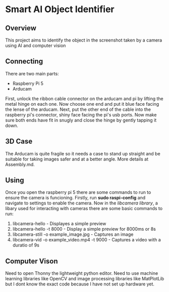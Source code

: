 # Smart AI Object Identifier

## Overview

This project aims to identify the object in the screenshot taken by a camera using AI and computer vision

## Connecting

There are two main parts:
  - Raspberry Pi 5
  - Arducam

First, unlock the ribbon cable connector on the arducam and pi by lifting the metal hinge on each one. Now choose one end and put it blue face facing the lense of the arducam. Next, put the other end of the cable into the raspberry pi's connector, shiny face facing the pi's
usb ports. Now make sure both ends have fit in snugly and close the hinge by gently tapping it down.

## 3D Case

The Arducam is quite fragile so it needs a case to stand up straight and be suitable for taking images safer and at a better angle.
More details at Assembly.md.

## Using

Once you open the raspberry pi 5 there are some commands to run to ensure the camera is funcioning. Firstly, run **sudo raspi-config** and navigate to settings to enable the camera. Now in the *libcamera library*, a libary used for interacting with cameras there are some basic
commands to run:
  1. libcamera-hello - Displayes a simple preview
  2. libcamera-hello -t 8000 - Display a simple preview for 8000ms or 8s
  3. libcamera-still -o example_image.jpg - Captures an image
  4. libcamera-vid -o example_video.mp4 -t 9000 - Captures a video with a duratio of 9s

## Computer Vison

Need to open Thonny the lightweight python editor. Need to use machine learning libraries like OpenCV and image processing libraries like MatPlotLib but I dont know the exact code because I have not set up hardware yet.
